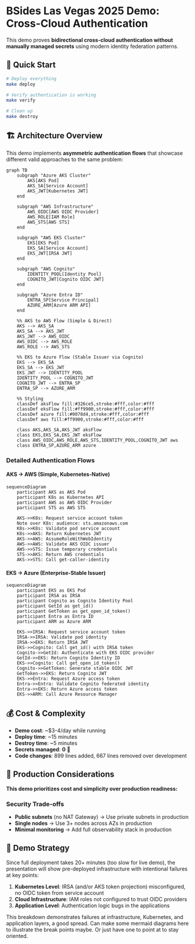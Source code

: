 # BSides Las Vegas 2025 Demo: Cross-Cloud Authentication

This demo proves **bidirectional cross-cloud authentication without manually managed secrets** using modern identity federation patterns.

## 🚀 Quick Start

```bash
# Deploy everything
make deploy

# Verify authentication is working
make verify

# Clean up
make destroy
```

## 🏗️ Architecture Overview

This demo implements **asymmetric authentication flows** that showcase different valid approaches to the same problem:

```mermaid
graph TB
    subgraph "Azure AKS Cluster"
        AKS[AKS Pod]
        AKS_SA[Service Account]
        AKS_JWT[Kubernetes JWT]
    end
    
    subgraph "AWS Infrastructure"
        AWS_OIDC[AWS OIDC Provider]
        AWS_ROLE[IAM Role]
        AWS_STS[AWS STS]
    end
    
    subgraph "AWS EKS Cluster"
        EKS[EKS Pod]
        EKS_SA[Service Account]
        EKS_JWT[IRSA JWT]
    end
    
    subgraph "AWS Cognito"
        IDENTITY_POOL[Identity Pool]
        COGNITO_JWT[Cognito OIDC JWT]
    end
    
    subgraph "Azure Entra ID"
        ENTRA_SP[Service Principal]
        AZURE_ARM[Azure ARM API]
    end

    %% AKS to AWS Flow (Simple & Direct)
    AKS --> AKS_SA
    AKS_SA --> AKS_JWT
    AKS_JWT --> AWS_OIDC
    AWS_OIDC --> AWS_ROLE
    AWS_ROLE --> AWS_STS
    
    %% EKS to Azure Flow (Stable Issuer via Cognito)
    EKS --> EKS_SA
    EKS_SA --> EKS_JWT
    EKS_JWT --> IDENTITY_POOL
    IDENTITY_POOL --> COGNITO_JWT
    COGNITO_JWT --> ENTRA_SP
    ENTRA_SP --> AZURE_ARM

    %% Styling
    classDef aksFlow fill:#326ce5,stroke:#fff,color:#fff
    classDef eksFlow fill:#ff9900,stroke:#fff,color:#fff
    classDef azure fill:#0078d4,stroke:#fff,color:#fff
    classDef aws fill:#ff9900,stroke:#fff,color:#fff
    
    class AKS,AKS_SA,AKS_JWT aksFlow
    class EKS,EKS_SA,EKS_JWT eksFlow
    class AWS_OIDC,AWS_ROLE,AWS_STS,IDENTITY_POOL,COGNITO_JWT aws
    class ENTRA_SP,AZURE_ARM azure
```

### Detailed Authentication Flows

#### AKS → AWS (Simple, Kubernetes-Native)
```mermaid
sequenceDiagram
    participant AKS as AKS Pod
    participant K8s as Kubernetes API
    participant AWS as AWS OIDC Provider
    participant STS as AWS STS
    
    AKS->>K8s: Request service account token
    Note over K8s: audience: sts.amazonaws.com
    K8s->>K8s: Validate pod service account
    K8s->>AKS: Return Kubernetes JWT
    AKS->>AWS: AssumeRoleWithWebIdentity
    AWS->>AWS: Validate AKS OIDC issuer
    AWS->>STS: Issue temporary credentials
    STS->>AKS: Return AWS credentials
    AKS->>STS: Call get-caller-identity
```

#### EKS → Azure (Enterprise-Stable Issuer)
```mermaid
sequenceDiagram
    participant EKS as EKS Pod
    participant IRSA as IRSA
    participant Cognito as Cognito Identity Pool
    participant GetId as get_id()
    participant GetToken as get_open_id_token()
    participant Entra as Entra ID
    participant ARM as Azure ARM
    
    EKS->>IRSA: Request service account token
    IRSA->>IRSA: Validate pod identity
    IRSA->>EKS: Return IRSA JWT
    EKS->>Cognito: Call get_id() with IRSA token
    Cognito->>GetId: Authenticate with EKS OIDC provider
    GetId->>EKS: Return Cognito Identity ID
    EKS->>Cognito: Call get_open_id_token()
    Cognito->>GetToken: Generate stable OIDC JWT
    GetToken->>EKS: Return Cognito JWT
    EKS->>Entra: Request Azure access token
    Entra->>Entra: Validate Cognito federated identity
    Entra->>EKS: Return Azure access token
    EKS->>ARM: Call Azure Resource Manager
```

## 💰 Cost & Complexity

- **Demo cost**: ~$3-4/day while running 
- **Deploy time**: ~15 minutes
- **Destroy time**: ~5 minutes  
- **Secrets managed**: **0** 🎉
- **Code changes**: 899 lines added, 667 lines removed over development

## 🚨 Production Considerations

**This demo prioritizes cost and simplicity over production readiness:**

### Security Trade-offs
- **Public subnets** (no NAT Gateway) → Use private subnets in production
- **Single nodes** → Use 3+ nodes across AZs in production  
- **Minimal monitoring** → Add full observability stack in production

## 🎯 Demo Strategy

Since full deployment takes 20+ minutes (too slow for live demo), the presentation will show pre-deployed infrastructure with intentional failures at key points:

1. **Kubernetes Level**: IRSA (and/or AKS token projection) misconfigured, no OIDC token from service account
2. **Cloud Infrastructure**: IAM roles not configured to trust OIDC providers  
3. **Application Level**: Authentication logic bugs in the applications

This breakdown demonstrates failures at infrastructure, Kubernetes, and application layers, a good spread. Can make some mermaid diagrams here to illustrate the break points maybe. Or just have one to point at to stay oriented.

